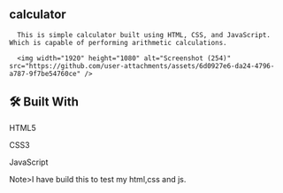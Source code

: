 ## calculator

      This is simple calculator built using HTML, CSS, and JavaScript. Which is capable of performing arithmetic calculations.

      <img width="1920" height="1080" alt="Screenshot (254)" src="https://github.com/user-attachments/assets/6d0927e6-da24-4796-a787-9f7be54760ce" />



## 🛠️ Built With

HTML5

CSS3

JavaScript

   Note>I have build this to test my html,css and js.
